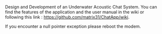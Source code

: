 Design and Development of an Underwater Acoustic Chat System. You can find the features of the application and the user manual in the wiki or following this link : https://github.com/matrix31/ChatApp/wiki.

If you encounter a null pointer exception please reboot the modem. 
